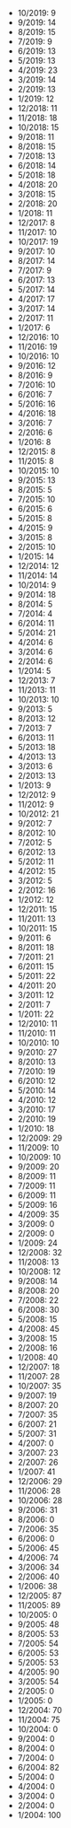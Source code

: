 *  10/2019: 9
*  9/2019: 14
*  8/2019: 15
*  7/2019: 9
*  6/2019: 13
*  5/2019: 13
*  4/2019: 23
*  3/2019: 14
*  2/2019: 13
*  1/2019: 12
*  12/2018: 11
*  11/2018: 18
*  10/2018: 15
*  9/2018: 11
*  8/2018: 15
*  7/2018: 13
*  6/2018: 14
*  5/2018: 18
*  4/2018: 20
*  3/2018: 15
*  2/2018: 20
*  1/2018: 11
*  12/2017: 8
*  11/2017: 10
*  10/2017: 19
*  9/2017: 10
*  8/2017: 14
*  7/2017: 9
*  6/2017: 13
*  5/2017: 14
*  4/2017: 17
*  3/2017: 14
*  2/2017: 11
*  1/2017: 6
*  12/2016: 10
*  11/2016: 19
*  10/2016: 10
*  9/2016: 12
*  8/2016: 9
*  7/2016: 10
*  6/2016: 7
*  5/2016: 16
*  4/2016: 18
*  3/2016: 7
*  2/2016: 6
*  1/2016: 8
*  12/2015: 8
*  11/2015: 8
*  10/2015: 10
*  9/2015: 13
*  8/2015: 5
*  7/2015: 10
*  6/2015: 6
*  5/2015: 8
*  4/2015: 9
*  3/2015: 8
*  2/2015: 10
*  1/2015: 14
*  12/2014: 12
*  11/2014: 14
*  10/2014: 9
*  9/2014: 18
*  8/2014: 5
*  7/2014: 4
*  6/2014: 11
*  5/2014: 21
*  4/2014: 6
*  3/2014: 6
*  2/2014: 6
*  1/2014: 5
*  12/2013: 7
*  11/2013: 11
*  10/2013: 10
*  9/2013: 5
*  8/2013: 12
*  7/2013: 7
*  6/2013: 11
*  5/2013: 18
*  4/2013: 13
*  3/2013: 6
*  2/2013: 13
*  1/2013: 9
*  12/2012: 9
*  11/2012: 9
*  10/2012: 21
*  9/2012: 7
*  8/2012: 10
*  7/2012: 5
*  6/2012: 13
*  5/2012: 11
*  4/2012: 15
*  3/2012: 5
*  2/2012: 16
*  1/2012: 12
*  12/2011: 15
*  11/2011: 13
*  10/2011: 15
*  9/2011: 6
*  8/2011: 18
*  7/2011: 21
*  6/2011: 15
*  5/2011: 22
*  4/2011: 20
*  3/2011: 12
*  2/2011: 7
*  1/2011: 22
*  12/2010: 11
*  11/2010: 11
*  10/2010: 10
*  9/2010: 27
*  8/2010: 13
*  7/2010: 19
*  6/2010: 12
*  5/2010: 14
*  4/2010: 12
*  3/2010: 17
*  2/2010: 19
*  1/2010: 18
*  12/2009: 29
*  11/2009: 10
*  10/2009: 10
*  9/2009: 20
*  8/2009: 11
*  7/2009: 11
*  6/2009: 11
*  5/2009: 16
*  4/2009: 35
*  3/2009: 0
*  2/2009: 0
*  1/2009: 24
*  12/2008: 32
*  11/2008: 13
*  10/2008: 12
*  9/2008: 14
*  8/2008: 20
*  7/2008: 22
*  6/2008: 30
*  5/2008: 15
*  4/2008: 45
*  3/2008: 15
*  2/2008: 16
*  1/2008: 40
*  12/2007: 18
*  11/2007: 28
*  10/2007: 35
*  9/2007: 19
*  8/2007: 20
*  7/2007: 35
*  6/2007: 21
*  5/2007: 31
*  4/2007: 0
*  3/2007: 23
*  2/2007: 26
*  1/2007: 41
*  12/2006: 29
*  11/2006: 28
*  10/2006: 28
*  9/2006: 31
*  8/2006: 0
*  7/2006: 35
*  6/2006: 0
*  5/2006: 45
*  4/2006: 74
*  3/2006: 34
*  2/2006: 40
*  1/2006: 38
*  12/2005: 87
*  11/2005: 89
*  10/2005: 0
*  9/2005: 48
*  8/2005: 53
*  7/2005: 54
*  6/2005: 53
*  5/2005: 53
*  4/2005: 90
*  3/2005: 54
*  2/2005: 0
*  1/2005: 0
*  12/2004: 70
*  11/2004: 75
*  10/2004: 0
*  9/2004: 0
*  8/2004: 0
*  7/2004: 0
*  6/2004: 82
*  5/2004: 0
*  4/2004: 0
*  3/2004: 0
*  2/2004: 0
*  1/2004: 100